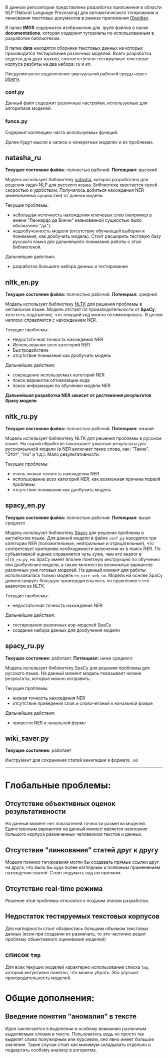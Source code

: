 В данном репозитории представлена разработка приложения в области NLP (Natural Language Processing) для автоматического тэгирования и линкования текстовых документов в рамках приложения [Obsidian](https://obsidian.md/).

В папке **IMGS** содержатся изображения для .ipynb файлов в папке **documentations**, которая содержит туториалы по использованным в разработке библиотекам.

В папке **data** находятся сборники текстовых данных на которых производится тестирование различных моделей. Всего разработка ведется для двух языков, соответственно тестируемые текстовые корпуса разбиты на два набора: *ru* и *en*. 

Предусмотрено подключение виртуальной рабочей среды через [pipenv](https://pypi.org/project/pipenv/).

### conf.py
Данный файл содержит различные настройки, используемые для алгоритмов моделей.

### funcs.py
Содержит коллекцию часто используемых функций.

Далее будут мысли и записи о конкретных моделях и их проблемах.

## natasha_ru
**Текущее состояние файла**: полностью рабочий.
**Потенциал:** высокий

Модель использует библиотеку [natasha](https://pypi.org/project/natasha/), которая разработана для решения задач NLP для русского языка. Библиотека хвастается своей скоростью и удобством. Получилось добиться нахождения NER (именованных сущностей) от данной модели. 

Текущие проблемы:
- небольшая неточность нахождения ключевых слов (например в имени "Леонардо да Винчи" именованной сущностью было обозначено "да").
- недообученность модели (отсутствие обучающей выборки и понимания, как дообучить модель). Стоит расширить тестовую базу русского языка для дальнейшего понимания работы с этой библиотекой.

Дальнейшие действия:
- разработка большего набора данных и тестирование

## nltk_en.py
**Текущее состояние файла:** полностью рабочий.
**Потенциал:** средний

Модель использует библиотеку [NLTK](https://pypi.org/project/nltk/) для решения проблемы в английском языке. Модель отстает по производительности от **SpaCy**, хотя есть подозрение, что текущий код можно оптимизировать. В целом неплохо справляется с нахождением NER.

Текущие проблемы:
- Недостаточная точность нахождения NER
- Использование всех категорий NER
- Быстродействие
- отсутствие понимания как дообучить модель

Дальнейшие действия:
- сокращение используемых категорий NER
- поиск вариантов оптимизации кода
- поиск информации по обучению модели NER

**Дальнейшая разработка NER зависит от достижения результатов Spacy модели**

## nltk_ru.py
**Текущее состояние файла:** полностью рабочий.
**Потенциал:** низкий

Модель использует библиотеку NLTK для решения проблемы в русском языке. На сырой обработке показывает ужасные результаты для русскоязычной модели (в NER включает такие слова, как: "Такие", "Этот", "Но" и т.д.). Мало результативности.

Текущие проблемы:
- очень низкая точность нахождения NER
- использование всех категорий NER, как возможная причина первой проблемы
- отсутствие понимания как дообучить модель

## spacy_en.py
**Текущее состояние файла:** полностью рабочий.
**Потенциал:** выше среднего

Модель испольузет библиотеку [Spacy](https://spacy.io/) для решения проблемы в английском языке. Для данной модели в файле `conf.py` находятся три категории NER (положительные, нейтральные и отрицательные), что соответсвует критериям необходимости включения их в поиск NER. По субъективной оценке справляется чуть хуже, чем его аналог в `nltk_en.py`, но SpaCy имеет вполне понятную инструкцию по обучению или дообучению модели, а также множество возможных вариантов различных уже готовых моделей. На данный момент для работы использовалась только модель `en_core_web_sm`. Модель на основе SpaCy демонстрирует большую производительность по сравнению с его аналогом из NLTK.

Текущие проблемы:
- недостаточная точность нахождения NER

Дальнейшие действия:
- тестирование различных кор-моделей SpaCy
- создание набора данных для дообучения модели

## spacy_ru.py
**Текущее состояние:** работает. **Потенциал:** ниже среднего

Модель использует библиотеку SpaCy для решения проблемы для русского языка. На данный момент модель показывает низкие результаты, которые можно исправить.

Текущие проблемы:
- низкая точность нахождения NER
- отсутствие приведения слов и словочетаний к начальной фомре

Дальнейшие действия:
- привести NER к начальной форме

## wiki_saver.py
**Текущее состояние:** работает

Инструмент для сохранения статей википедии в формате `.md`

---
# Глобальные проблемы:
## Отсутствие объективных оценок результативности
На данный момент нет показателей точности разметки моделей. Единственным вариантом на данный момент является написание большого корпуса размеченных человеоком текстов и данных.

## Отсутствие "линкования" статей друг к другу
Модели помимо тэгирования могли бы создавать прямые ссылки друг на друга, что было бы куда более наглядным и полезным применением нахождения связей. Стоит подумать над алгоритмом.

## Отсутствие real-time режима
Решение этой проблемы относится к поздним этапам разработки.

## Недостаток тестируемых текстовых корпусов
Для наглядности стоит обзавестись большим объемом текстовых данных (если при создании их размечать, то это частично решит проблему объективного оценивания моделей)

## список `tmp`
Для всех текущих моделей характерно использование списка  `tmp`, который интуитивно понятно, что можно убрать. Это улучшит производительность моделей.

# Общие дополнения:
## Введение понятия "аномалия" в тексте
Идея заключается в выделении и особому вниманию различным выделяемым словам в тексте. Пользователь ведь не просто так выделит слово полужирным или курсивом, оно явно имеет большое значение. Такие случаи стоит как минимум складывать отдельно и подвергать особому анализу в алгоритме.
 